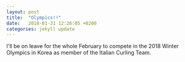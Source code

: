 ```yaml
---
layout: post
title:  "Olympics!!"
date:   2018-01-31 12:26:05 +0200
categories: jekyll update
---
```


I'll be on leave for the whole February to compete in the 2018 Winter Olympics in Korea as member of the Italian Curling Team.
